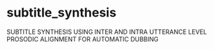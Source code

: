 # subtitle_synthesis
SUBTITLE SYNTHESIS USING INTER AND INTRA UTTERANCE LEVEL  PROSODIC ALIGNMENT FOR AUTOMATIC DUBBING

